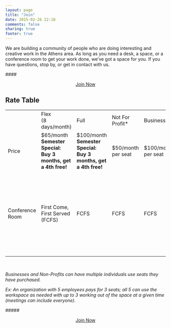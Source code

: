 ```yaml
---
layout: page
title: "Join"
date: 2015-02-26 22:10
comments: false
sharing: true
footer: true
---
```


We are building a community of people who are doing interesting and creative work in the Athens area. As long as you need a desk, a space, or a conference room to get your work done, we’ve got a space for you. If you have questions, stop by, or get in contact with us.

####<center>[Join Now](https://docs.google.com/a/athensworks.com/spreadsheet/viewform?formkey=dGI4WUlFaE9nZ2xNUjZuVXNGMWlVSXc6MQ)</center>

Rate Table
-----
<div class="rate_table">
  <table>
      <tr>
      	<td>&nbsp;</td>
          <td>
              Flex<br/>
              (8 days/month)
          </td>
          <td>
          	Full
          </td>
          <td >
              Not For Profit*
          </td>
          <td>
              Business*
          </td>
          <td>
          	Non-Member
          </td>
      </tr>
      <tr>
          <td >
             Price
          </td>
          <td>
              $65/month<br/>
          	<strong>Semester Special: Buy 3 months, get a 4th free!</strong>
         </td>
          <td>
          	$100/month<br/>
          	<strong>Semester Special: Buy 3 months, get a 4th free!</strong>
          </td>
          <td>
          	$50/month per seat
          </td>
          <td>
             $100/month per seat
          </td>
          <td>
          	$10/day
          </td>
      </tr>
      <tr>
          <td >
              Conference Room
          </td>
          <td>
              First Come, First Served (FCFS)
          </td>
          <td>
              FCFS
          </td>
          <td>
          	FCFS
          </td>
          <td>
          	FCFS
          </td>
          <td>
          	$15/hour<br/>
  $50/half day<br/>
  $80/full day<br/>
  <strong>Non-Profit:</strong><br/>
          	2 hours free!<br/>
          	$30/half day<br/>
          	$50/full day<br/>
          </td>
      </tr>
  </table>
</div>

</br>

*Businesses and Non-Profits can have multiple individuals use seats they have purchased.*

*Ex: An organization with 5 employees pays for 3 seats; all 5 can use the workspace as needed with up to 3 working out of the space at a given time (meetings can include everyone).*

#####<center>[Join Now](https://docs.google.com/a/athensworks.com/spreadsheet/viewform?formkey=dGI4WUlFaE9nZ2xNUjZuVXNGMWlVSXc6MQ)</center>
